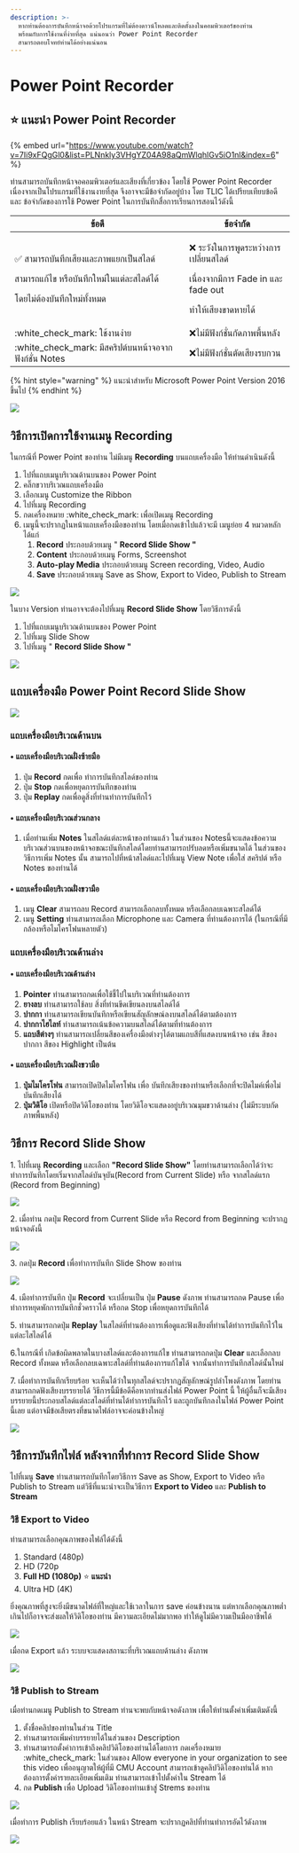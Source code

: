 ```yaml
---
description: >-
  หากท่านต้องการบันทึกหน้าจอด้วยโปรแกรมที่ไม่ต้องดาวน์โหลดและติดตั้งลงในคอมพิวเตอร์ของท่าน
  พร้อมกับการใช้งานที่ง่ายที่สุด แน่นอนว่า Power Point Recorder
  สามารถตอบโจทย์ท่านได้อย่างแน่นอน
---
```


# Power Point Recorder

## :star: แนะนำ Power Point Recorder

{% embed url="https://www.youtube.com/watch?v=7Ii9xFQgGl0&list=PLNnkly3VHgYZ04A98aQmWlqhlGv5iO1nl&index=6" %}

&#x20;          ท่านสามารถบันทึกหน้าจอคอมพิวเตอร์และเสียงที่เกี่ยวข้อง โดยใช้ Power Point Recorder  เนื่องจากเป็นโปรแกรมที่ใช้งานงายที่สุด จึงอาจจะมีข้อจำกัดอยู่บ้าง โดย TLIC ได้เปรียบเทียบข้อดี และ ข้อจำกัดของการใช้ Power Point ในการบันทึกสื่อการเรียนการสอนไว้ดังนี้

| ข้อดี                                                                                                                                                                                                 | ข้อจำกัด                                                                                                                                                                                |
| ----------------------------------------------------------------------------------------------------------------------------------------------------------------------------------------------------- | --------------------------------------------------------------------------------------------------------------------------------------------------------------------------------------- |
| <p><span data-gb-custom-inline data-tag="emoji" data-code="2705">✅</span> สามารถบันทึกเสียงและภาพแยกเป็นสไลด์ </p><p>สามารถแก้ไข หรือบันทึกใหม่ในแต่ละสไลด์ได้ </p><p>โดยไม่ต้องบันทึกใหม่ทั้งหมด</p> | <p><span data-gb-custom-inline data-tag="emoji" data-code="274c">❌</span> ระวังในการพูดระหว่างการเปลี่ยนสไลด์ </p><p>เนื่องจากมีการ Fade in และ fade out </p><p>ทำให้เสียงขาดหายได้</p> |
| :white\_check\_mark: ใช้งานง่าย                                                                                                                                                                       | :x:ไม่มีฟังก์ชั่นกัดภาพพื้นหลัง                                                                                                                                                         |
| :white\_check\_mark: มีสคริปต์บนหน้าจอจากฟังก์ชั่น Notes                                                                                                                                              | :x:ไม่มีฟังก์ชั่นตัดเสียงรบกวน                                                                                                                                                          |

{% hint style="warning" %}
แนะนำสำหรับ Microsoft Power Point Version 2016 ขึ้นไป
{% endhint %}

![](<../../.gitbook/assets/Grey and White Online Music YouTube Video Ad.gif>)

## วิธีการเปิดการใช้งานเมนู Recording

ในกรณีที่ Power Point ของท่าน ไม่มีเมนู **Recording** บนแถบเครื่องมือ ให้ท่านดำเนินดังนี้

1. ไปที่แถบเมนูบริเวณด้านบนของ Power Point&#x20;
2. คลิ๊กขวาบริเวณแถบเครื่องมือ&#x20;
3. เลือกเมนู Customize the Ribbon  &#x20;
4. ไปที่เมนู Recording
5. กดเครื่องหมาย :white\_check\_mark: เพื่อเปิดเมนู Recording&#x20;
6. เมนูนี้จะปรากฏในหน้าแถบเครื่องมือของท่าน โดยเมื่อกดเข้าไปแล้วจะมี เมนูย่อย 4 หมวดหลักได้แก่
   1. **Record** ประกอบด้วยเมนู " **Record Slide Show "**
   2. **Content** ประกอบด้วยเมนู Forms, Screenshot
   3. **Auto-play Media** ประกอบด้วยเมนู Screen recording, Video, Audio
   4. **Save** ประกอบด้วยเมนู Save as Show, Export to Video, Publish to Stream

![](<../../.gitbook/assets/image (164).png>)

ในบาง Version ท่านอาจจะต้องไปที่เมนู **Record Slide Show** โดยวิธีการดังนี้

1. ไปที่แถบเมนูบริเวณด้านบนของ Power Point&#x20;
2. ไปที่เมนู Slide Show&#x20;
3. ไปที่เมนู " **Record Slide Show "**

![](<../../.gitbook/assets/image (163).png>)

## แถบเครื่องมือ Power Point Record Slide Show

![](<../../.gitbook/assets/image (118).png>)

### แถบเครื่องมือบริเวณด้านบน

#### • แถบเครื่องมือบริเวณฝั่งซ้ายมือ<img src="../../.gitbook/assets/image (113).png" alt="" data-size="original">&#x20;

1. ปุ่ม **Record** กดเพื่อ ทำการบันทึกสไลด์ของท่าน
2. ปุ่ม **Stop** กดเพื่อหยุดการบันทึกของท่าน
3. ปุ่ม **Replay** กดเพื่อดูสิ่งที่ท่านทำการบันทึกไว้

#### • แถบเครื่องมือบริเวณส่วนกลาง<img src="../../.gitbook/assets/image (115).png" alt="" data-size="original">&#x20;

1. เมื่อท่านเพิ่ม **Notes** ในสไลด์แต่ละหน้าของท่านแล้ว ในส่วนของ Notesนี้จะแสดงข้อความบริเวณส่วนบนของหน้าจอขณะบันทึกสไลด์โดยท่านสามารถปรับลดหรือเพิ่มขนาดได้  ในส่วนของวิธีการเพิ่ม Notes นั้น  สามารถไปที่หน้าสไลด์และไปที่เมนู View Note เพื่อใส่ สคริปต์ หรือ Notes ของท่านได้

#### • แถบเครื่องมือบริเวณฝั่งขวามือ<img src="../../.gitbook/assets/image (114).png" alt="" data-size="original">

1. เมนู **Clear** สามารถลบ Record สามารถเลือกลบทั้งหมด หรือเลือกลบเฉพาะสไลด์ได้
2.  เมนู **Setting** ท่านสามารถเลือก Microphone และ Camera ที่ท่านต้องการได้ (ในกรณีที่มีกล้องหรือไมโครโฟนหลายตัว)





### แถบเครื่องมือบริเวณด้านล่าง

#### • แถบเครื่องมือบริเวณด้านล่าง <img src="../../.gitbook/assets/image (116).png" alt="" data-size="original">&#x20;

1. **Pointer** ท่านสามารถกดเพื่อใช้ชี้ไปในบริเวณที่ท่านต้องการ
2. **ยางลบ** ท่านสามารถใช้ลบ สิ่งที่ท่านขีดเขียนลงบนสไลด์ได้
3. **ปากกา** ท่านสามารถเขียนบันทึกหรือเขียนสัญลักษณ์ลงบนสไลด์ได้ตามต้องการ
4. **ปากกาไฮไลท์** ท่านสามารถเน้นข้อความบนสไลด์ได้ตามที่ท่านต้องการ
5. **แถบสีต่างๆ** ท่านสามารถเปลี่ยนสีของเครื่องมือต่างๆได้ตามแถบสีที่แสดงบนหน้าจอ เช่น สีของปากกา สีของ Highlight เป็นต้น

#### • แถบเครื่องมือบริเวณฝั่งขวามือ<img src="../../.gitbook/assets/image (117).png" alt="" data-size="original">&#x20;

1. **ปุ่มไมโครโฟน** สามารถเปิดปิดไมโครโฟน เพื่อ บันทึกเสียงของท่านหรือเลือกที่จะปิดไมค์เพื่อไม่บันทึกเสียงได้
2. **ปุ่มวิดิโอ** เปิดหรือปิดวิดิโอของท่าน โดยวิดิโอจะแสดงอยู่บริเวณมุมขวาด้านล่าง (ไม่มีระบบกัดภาพพื้นหลัง)

## วิธีการ Record Slide Show

1\. ไปที่เมนู **Recording** และเลือก **"Record Slide Show"**  โดยท่านสามารถเลือกได้ว่าจะทำการบันทึกโดยเริ่มจากสไลด์บันจุบัน(Record from Current Slide) หรือ จากสไลด์แรก (Record from Beginning)

![](<../../.gitbook/assets/image (109).png>)



2\. เมื่อท่าน กดปุ่ม Record from Current Slide หรือ Record from Beginning จะปรากฏหน้าจอดังนี้

![](<../../.gitbook/assets/image (110).png>)



3\. กดปุ่ม **Record** เพื่อทำการบันทึก Slide Show ของท่าน

![](<../../.gitbook/assets/image (119).png>)

4\. เมือทำการบันทึก ปุ่ม **Record** จะเปลี่ยนเป็น ปุ่ม **Pause** ดังภาพ ท่านสามารถกด Pause เพื่อทำการหยุดพักการบันทึกชั่วคราวได้ หรือกด Stop เพื่อหยุดการบันทึกได้

5\. ท่านสามารถกดปุ่ม **Replay** ในสไลด์ที่ท่านต้องการเพื่อดูและฟังเสียงที่ท่านได้ทำการบันทึกไว้ในแต่ละไสไลด์ได้&#x20;

6.ในกรณีที่ เกิดข้อผิดพลาดในบางสไลด์และต้องการแก้ไข ท่านสามารถกดปุ่ม **Clear** และเลือกลบ Record ทั้งหมด หรือเลือกลบเฉพาะสไลด์ที่ท่านต้องการแก้ไขได้ จากนั้นทำการบันทึกสไลด์นั้นใหม่

7\. เมื่อทำการบันทึกเรียบร้อย จะเห็นได้ว่าในทุกสไลด์จะปรากฏสัญลักษณ์รูปลำโพงดังภาพ โดยท่านสามารถกดฟังเสียงบรรยายได้ วิธีการนี้มีข้อดีคือหากท่านส่งไฟล์ Power Point นี้ ให้ผู้อื่นก็จะมีเสียงบรรยายนี้ประกอบสไลด์แต่ละสไลด์ที่ท่านได้ทำการบันทึกไว้ และถูกบันทึกลงในไฟล์ Power Point นี้เลย แต่อาจมีข้อเสียตรงที่ขนาดไฟล์อาจจะค่อนข้างใหญ่

![](<../../.gitbook/assets/image (120).png>)

## วิธีการบันทึกไฟล์ หลังจากที่ทำการ Record Slide Show

&#x20;         ไปที่เมนู **Save** ท่านสามารถบันทึกโดยวิธีการ Save as Show, Export to Video หรือ Publish to Stream แต่วิธีที่แนะนำจะเป็นวิธีการ **Export to Video** และ **Publish to Stream**

### วิธี **Export to Video**&#x20;

ท่านสามารถเลือกคุณภาพของไฟล์ได้ดังนี้

1. Standard (480p)&#x20;
2. HD (720p&#x20;
3. **Full HD (1080p)** :star: **แนะนำ**
4. Ultra HD (4K)

ยิ่งคุณภาพที่สูงจะยิ่งมีขนาดไฟล์ที่ใหญ่และใช้เวลาในการ save ค่อนข้างนาน  แต่หากเลือกคุณภาพต่ำเกินไปก็อาจจะส่งผลให้วิดิโอของท่าน มีความละเอียดไม่มากพอ ทำให้ดูไม่มีความเป็นมืออาชีพได้&#x20;

![](<../../.gitbook/assets/image (121).png>)

เมื่อกด Export แล้ว ระบบจะแสดงสถานะที่บริเวณแถบด้านล่าง ดังภาพ

![](<../../.gitbook/assets/image (122).png>)



### วิธี **Publish to Stream**

เมื่อท่านกดเมนู Publish to Stream ท่านจะพบกับหน้าจอดังภาพ เพื่อให้ท่านตั้งค่าเพิ่มเติมดังนี้

1. ตั้งชื่อคลิปของท่านในส่วน Title
2. ท่านสามารถเพิ่มคำบรรยายได้ในส่วนของ Description
3. ท่านสามารถตั้งค่าการเข้าถึงคลิปวิดิโอของท่านได้โดยการ กดเครื่องหมาย :white\_check\_mark: ในส่วนของ Allow everyone in your organization to see this video เพื่ออนุญาตให้ผู้ที่มี CMU Account สามารถเข้าดูคลิปวิดิโอของท่นได้ หากต้องการตั้งค่ารายละเอียดเพิ่มเติม ท่านสามารถเข้าไปตั้งค่าใน Stream ได้
4. กด **Publish** เพื่อ Upload วิดิโอของท่านเข้าสู่ Strems ของท่าน

![](<../../.gitbook/assets/image (123).png>)



เมื่อทำการ Publish เรียบร้อยแล้ว ในหน้า Stream จะปรากฏคลิปที่ท่านทำการอัดไว้ดังภาพ

![](<../../.gitbook/assets/image (124).png>)
